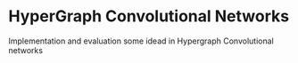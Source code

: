 # HyperGraph Convolutional Networks
 Implementation and evaluation some idead in Hypergraph Convolutional networks
